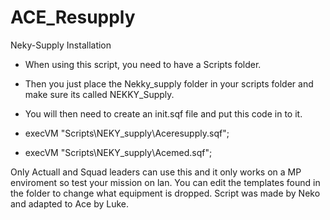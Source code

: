 # ACE_Resupply
Neky-Supply Installation
* When using this script, you need to have a Scripts folder.

* Then you just place the Nekky_supply folder in your scripts folder and make sure its called NEKKY_Supply.

* You will then need to create an init.sqf file and put this code in to it.
* execVM "Scripts\NEKY_supply\Aceresupply.sqf";
* execVM "Scripts\NEKY_supply\Acemed.sqf";



Only Actuall and Squad leaders can use this and it only works on a MP enviroment so test your mission on lan. You can edit the templates found in the folder to change what equipment is dropped.
Script was made by Neko and adapted to Ace by Luke.
